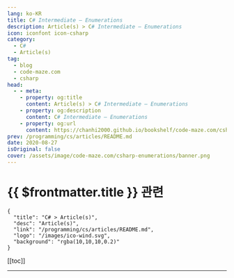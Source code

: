 ```yaml
---
lang: ko-KR
title: C# Intermediate – Enumerations
description: Article(s) > C# Intermediate – Enumerations
icon: iconfont icon-csharp
category: 
  - C#
  - Article(s)
tag: 
  - blog
  - code-maze.com
  - csharp
head:  
  - - meta:
    - property: og:title
      content: Article(s) > C# Intermediate – Enumerations
    - property: og:description
      content: C# Intermediate – Enumerations
    - property: og:url
      content: https://chanhi2000.github.io/bookshelf/code-maze.com/csharp-enumerations.html
prev: /programming/cs/articles/README.md
date: 2020-08-27
isOriginal: false
cover: /assets/image/code-maze.com/csharp-enumerations/banner.png
---
```


# {{ $frontmatter.title }} 관련

```component VPCard
{
  "title": "C# > Article(s)",
  "desc": "Article(s)",
  "link": "/programming/cs/articles/README.md",
  "logo": "/images/ico-wind.svg",
  "background": "rgba(10,10,10,0.2)"
}
```

[[toc]]

---

<SiteInfo
  name="C# Intermediate – Enumerations"
  desc="In this article you are going to learn about Enumerations in C#, what they are, how to use them in C# and how to use their assigned values."
  url="https://code-maze.com/csharp-enumerations/"
  logo="/assets/image/code-maze.com/favicon.png"
  preview="/assets/image/csharp-enumerations/banner.png"/>

<!-- TODO: 작성 -->
